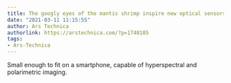 ```yaml
---
title: The googly eyes of the mantis shrimp inspire new optical sensors
date: "2021-03-11 11:15:55"
author: Ars Technica
authorlink: https://arstechnica.com/?p=1748105
tags:
- Ars-Technica
---
```

Small enough to fit on a smartphone, capable of hyperspectral and polarimetric imaging.